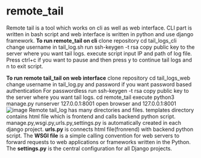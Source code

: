 # remote_tail
Remote tail is a tool which works on cli as well as web interface. CLI part is written in bash script and web interface is written in python and use django framework.
**To run remote_tail on cli**
clone repository
cd tail_logs_cli
change username in tail_log.sh
run ssh-keygen -t rsa 
copy public key to the server where you want tail logs.
execute script input IP and path of log file.
Press ctrl+c if you want to pause and then press y to continue tail logs and n to exit script.

**To run remote tail_tail on web interface**
clone repository
cd tail_logs_web
change username in tail_log.py and password if you want password based authentication
For passwordless
run ssh-keygen -t rsa 
copy public key to the server where you want tail logs.
cd remote_tail
execute  python3 manage.py runserver 127.0.0.1:8001
open browser and 127.0.0.1:8001
![image](https://user-images.githubusercontent.com/25869457/125240889-588fe180-e308-11eb-9c00-14700ec20a55.png)
Remote tail_log has many directories and files.
templates directory contains html file which is frontend and calls backend python script.
manage.py,wsgi.py,urls.py,settings.py  is automatically created in each django project.
**urls.py** is connects html file(fronrend) with backend python script.
The **WSGI file** is a simple calling convention for web servers to forward requests to web applications or frameworks written in the Python.
The **settings.py** is the central configuration for all Django projects.
